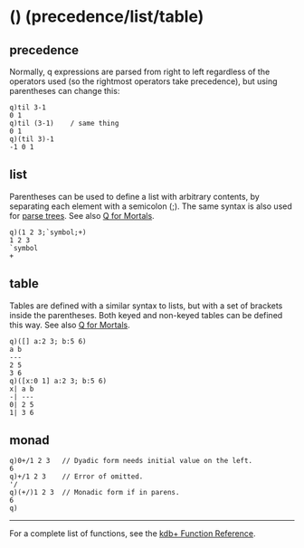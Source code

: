 () (precedence/list/table)
==========================

precedence
----------

Normally, q expressions are parsed from right to left regardless of the operators used (so the rightmost operators take precedence), but using parentheses can change this:

    q)til 3-1
    0 1
    q)til (3-1)    / same thing
    0 1
    q)(til 3)-1
    -1 0 1

list
----

Parentheses can be used to define a list with arbitrary contents, by separating each element with a semicolon (;). The same syntax is also used for [parse trees](Reference/parse_tree "wikilink"). See also [Q for Mortals](JB:QforMortals2/lists "wikilink").

    q)(1 2 3;`symbol;+)
    1 2 3
    `symbol
    +

table
-----

Tables are defined with a similar syntax to lists, but with a set of brackets inside the parentheses. Both keyed and non-keyed tables can be defined this way. See also [Q for Mortals](JB:QforMortals2/tables#Table_Definition_Syntax "wikilink").

    q)([] a:2 3; b:5 6)
    a b
    ---
    2 5
    3 6
    q)([x:0 1] a:2 3; b:5 6)
    x| a b
    -| ---
    0| 2 5
    1| 3 6

monad
-----

    q)0+/1 2 3   // Dyadic form needs initial value on the left.
    6
    q)+/1 2 3    // Error of omitted.
    '/
    q)(+/)1 2 3  // Monadic form if in parens.
    6
    q)

------------------------------------------------------------------------

For a complete list of functions, see the [kdb+ Function Reference](Reference "wikilink").
